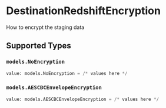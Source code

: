 # DestinationRedshiftEncryption

How to encrypt the staging data


## Supported Types

### `models.NoEncryption`

```python
value: models.NoEncryption = /* values here */
```

### `models.AESCBCEnvelopeEncryption`

```python
value: models.AESCBCEnvelopeEncryption = /* values here */
```

